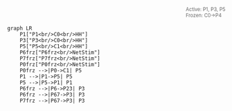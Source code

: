 
<div style="position: relative; padding-top: 30px;">  
  <!-- your info text, absolutely positioned inside the container -->
  <div style="
      position: absolute;
      top: 0;
      right: 0;
      font-size: 0.8em;
      color: #666;
    ">
    Active: P1, P3, P5<BR>Frozen: C0->P4
  </div>
</div>

```mermaid
graph LR
    P1["P1<br/>C0<br/>HH"]
    P3["P3<br/>C0<br/>HH"]
    P5["P5<br/>C1<br/>HH"]
    P6frz["P6frz<br/>NetStim"]
    P7frz["P7frz<br/>NetStim"]
    P0frz["P0frz<br/>NetStim"]
    P0frz -->|P0->C1| P5
    P1 -->|P1->P5| P5
    P5 -->|P5->P1| P1
    P6frz -->|P6->P23| P3
    P6frz -->|P67->P3| P3
    P7frz -->|P67->P3| P3
```